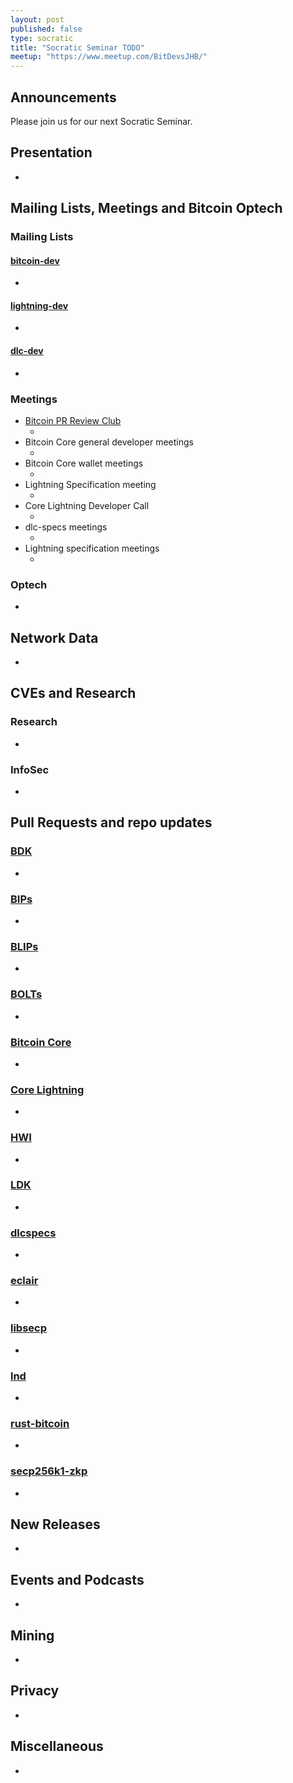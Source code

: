 ```yaml
---
layout: post
published: false
type: socratic
title: "Socratic Seminar TODO"
meetup: "https://www.meetup.com/BitDevsJHB/"
---
```

<!--- TODO: remove `published: false` when creating new socratic --->
<!--- TODO: replace meetup link with https://www.meetup.com/BitDevsJHB/events/<##replace##>/ --->

## Announcements
Please join us for our next Socratic Seminar. <!-- TODO: Thanks sponsors -->

## Presentation
-

## Mailing Lists, Meetings and Bitcoin Optech
### Mailing Lists
#### [bitcoin-dev](https://lists.linuxfoundation.org/pipermail/bitcoin-dev)
- <!--- TODO: https://lists.linuxfoundation.org/pipermail/bitcoin-dev --->

#### [lightning-dev](https://lists.linuxfoundation.org/pipermail/lightning-dev)
-

#### [dlc-dev](https://mailmanlists.org/pipermail/dlc-dev)
-

### Meetings
- [Bitcoin PR Review Club](https://bitcoincore.reviews)
    - <!--- TODO replace: [25574 Improve error handling when VerifyDB fails due to insufficient dbcache (validation)](https://bitcoincore.reviews/25574) --->
- Bitcoin Core general developer meetings
	- <!--- TODO replace: [December 1st](https://www.erisian.com.au/bitcoin-core-dev/log-2022-12-01.html#255) --->
- Bitcoin Core wallet meetings
	- <!--- TODO replace: [December 2nd](https://www.erisian.com.au/bitcoin-core-dev/log-2022-12-02.html#313) --->
- Lightning Specification meeting
    - <!--- TODO replace: [December 5th](https://github.com/lightning/bolts/issues/1046) --->
- Core Lightning Developer Call
    - <!--- TODO replace: [September 20th](https://diyhpl.us/wiki/transcripts/c-lightning/2021-09-20-developer-call/) --->
- dlc-specs meetings
    - <!--- TODO replace: [October 5th](https://github.com/discreetlogcontracts/dlcspecs/pull/175) --->
- Lightning specification meetings
    - <!--- TODO replace: [October 11th](https://github.com/lightningnetwork/lightning-rfc/issues/920) --->

### Optech
- <!--- TODO replace: [Newsletter #229](https://bitcoinops.org/en/newsletters/2022/12/07/), [audio recap](https://twitter.com/bitcoinoptech/status/1600867081225764864) --->

## Network Data
-

## CVEs and Research
### Research
-

### InfoSec
-

## Pull Requests and repo updates
### [BDK](https://github.com/bitcoindevkit/bdk)
-

### [BIPs](https://github.com/bitcoin/bips)
-

### [BLIPs](https://github.com/lightning/blips)
-

### [BOLTs](https://github.com/lightningnetwork/lightning-rfc)
-

### [Bitcoin Core](https://github.com/bitcoin/bitcoin)
-

### [Core Lightning](https://github.com/ElementsProject/lightning)
-

### [HWI](https://github.com/bitcoin-core/HWI)
-

### [LDK](https://github.com/lightningdevkit/rust-lightning)
-

### [dlcspecs](https://github.com/discreetlogcontracts/dlcspecs)
-

### [eclair](https://github.com/ACINQ/eclair/)
-

### [libsecp](https://github.com/bitcoin-core/secp256k1)
-

### [lnd](https://github.com/lightningnetwork/lnd)
-

### [rust-bitcoin](https://github.com/rust-bitcoin/rust-bitcoin)
-

### [secp256k1-zkp](https://github.com/ElementsProject/secp256k1-zkp)
-


## New Releases
-

## Events and Podcasts
-

## Mining
-

## Privacy
-

## Miscellaneous
-
